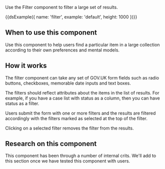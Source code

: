 Use the Filter component to filter a large set of results.

{{dsExample({
  name: 'filter',
  example: 'default',
  height: 1000
})}}

## When to use this component

Use this component to help users find a particular item in a large collection according to their own preferences and mental models.

## How it works

The filter component can take any set of GOV.UK form fields such as radio buttons, checkboxes, memorable date inputs and text boxes.

The filters should reflect attributes about the items in the list of results. For example, if you have a case list with status as a column, then you can have status as a filter.

Users submit the form with one or more filters and the results are filtered accordingly with the filters marked as selected at the top of the filter.

Clicking on a selected filter removes the filter from the results.

## Research on this component

This component has been through a number of internal crits. We'll add to this section once we have tested this component with users.